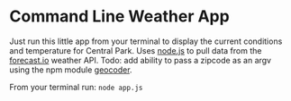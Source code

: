 # Command Line Weather App
Just run this little app from your terminal to display the current conditions and temperature for Central Park. Uses [node.js]() to pull data from the [forecast.io]() weather API. Todo: add ability to pass a zipcode as an argv using the npm module [geocoder](#).

From your terminal run: `node app.js`  
